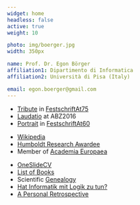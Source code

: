```yaml
---
widget: home
headless: false
active: true
weight: 10

photo: img/boerger.jpg
width: 350px

name: Prof. Dr. Egon Börger
affiliation1: Dipartimento di Informatica
affiliation2: Università di Pisa (Italy)

email: egon.boerger@gmail.com
---
```

- [Tribute](/Curriculum/Tribute2021.pdf) in [FestschriftAt75](/img/2021Festschrift.jpg) 
- [Laudatio](/LaudatioABZ2016.pdf) at ABZ2016
- [Portrait](/Curriculum/PortraitOfEgonBoerger.pdf) in [FestschriftAt60](/Papers/Lncs5115Intro.pdf)

<p></p>

- [Wikipedia](https://en.wikipedia.org/wiki/Egon_B%C3%B6rger)
- [Humboldt Research Awardee](https://www.humboldt-foundation.de)
- Member of [Academia Europaea](https://www.ae-info.org)

<p></p>

- [OneSlideCV](/Curriculum/IntroEB2014.pdf)
- [List of Books](/BookList.pdf)
- Scientific [Genealogy](/GenealogyEB.pdf)
- [Hat Informatik mit Logik zu tun?](https://austria-forum.org/af/Wissenssammlungen/Essays/Kulturwandel_durch_Technik/boerger)
- [A Personal Retrospective](/Curriculum/EBVitaInformaticaAustriaForum2017English.docx)